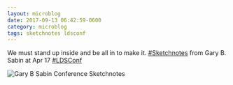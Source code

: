 ```yaml
---
layout: microblog
date: 2017-09-13 06:42:59-0600
category: microblog
tags: sketchnotes ldsconf
---
```

We must stand up inside and be all in to make it. [#Sketchnotes](/tags/sketchnotes) from Gary B. Sabin at Apr 17 [#LDSConf](/tags/ldsconf)

![Gary B Sabin Conference Sketchnotes](/images/microblog/201709130642.jpg)
